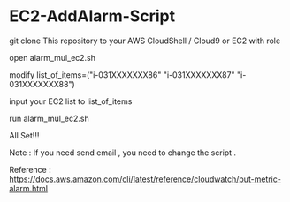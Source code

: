 # EC2-AddAlarm-Script


git clone This repository to your AWS CloudShell / Cloud9 or EC2 with role 


open alarm_mul_ec2.sh

modify list_of_items=("i-031XXXXXXX86" "i-031XXXXXXX87" "i-031XXXXXXX88")

input your EC2 list to list_of_items



run alarm_mul_ec2.sh

All Set!!!


Note : If you need send email , you need to change the script .

Reference : https://docs.aws.amazon.com/cli/latest/reference/cloudwatch/put-metric-alarm.html

